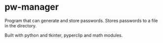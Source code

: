 # pw-manager

Program that can generate and store passwords. Stores passwords to a file in the directory.

Built with python and tkinter, pyperclip and math modules.
